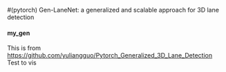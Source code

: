 #(pytorch) Gen-LaneNet: a generalized and scalable approach for 3D lane detection
#### my_gen
This is from https://github.com/yuliangguo/Pytorch_Generalized_3D_Lane_Detection
Test to vis
